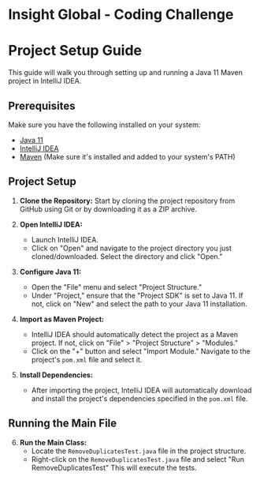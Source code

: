 # Insight Global - Coding Challenge

# Project Setup Guide

This guide will walk you through setting up and running a Java 11 Maven project in IntelliJ IDEA.

## Prerequisites

Make sure you have the following installed on your system:

- [Java 11](https://www.oracle.com/java/technologies/javase-jdk11-downloads.html)
- [IntelliJ IDEA](https://www.jetbrains.com/idea/download/)
- [Maven](https://maven.apache.org/download.cgi) (Make sure it's installed and added to your system's PATH)

## Project Setup

1. **Clone the Repository:** Start by cloning the project repository from GitHub using Git or by downloading it as a ZIP archive.

2. **Open IntelliJ IDEA:**
    - Launch IntelliJ IDEA.
    - Click on "Open" and navigate to the project directory you just cloned/downloaded. Select the directory and click "Open."

3. **Configure Java 11:**
    - Open the "File" menu and select "Project Structure."
    - Under "Project," ensure that the "Project SDK" is set to Java 11. If not, click on "New" and select the path to your Java 11 installation.

4. **Import as Maven Project:**
    - IntelliJ IDEA should automatically detect the project as a Maven project. If not, click on "File" > "Project Structure" > "Modules."
    - Click on the "+" button and select "Import Module." Navigate to the project's `pom.xml` file and select it.

5. **Install Dependencies:**
    - After importing the project, IntelliJ IDEA will automatically download and install the project's dependencies specified in the `pom.xml` file.

## Running the Main File

6. **Run the Main Class:**
    - Locate the `RemoveDuplicatesTest.java` file in the project structure.
    - Right-click on the `RemoveDuplicatesTest.java` file and select "Run RemoveDuplicatesTest" This will execute the tests.
